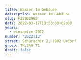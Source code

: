 ```yaml
---
title: Wasser Im Gebäude
description: Wasser Im Gebäude
slug: F22002962
date: 2022-03-17T13:53:00+02:00
years:
  - einsaetze-2022
number: "2022|13"
street: Schüracher 2, 8902 Urdorf
group: TK,BAG T1
draft: false
---
```

